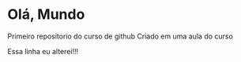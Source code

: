 # Olá, Mundo
 Primeiro repositorio do curso de github
 Criado em uma aula do curso
 
Essa linha eu alterei!!!
